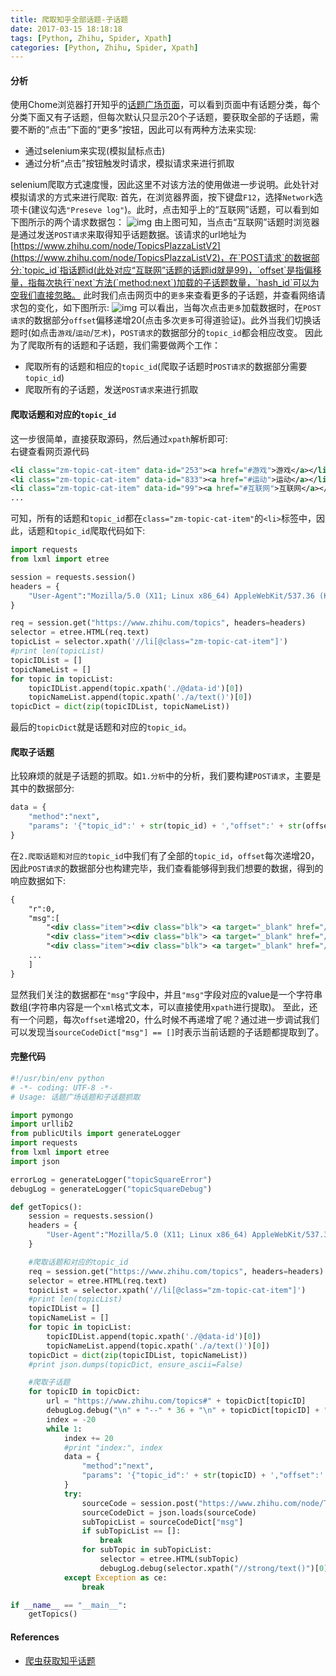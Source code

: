 ```yaml
---
title: 爬取知乎全部话题-子话题
date: 2017-03-15 18:18:18
tags: [Python, Zhihu, Spider, Xpath]
categories: [Python, Zhihu, Spider, Xpath]
---
```

#### 分析
使用Chome浏览器打开知乎的[话题广场页面](https://www.zhihu.com/topics)，可以看到页面中有话题分类，每个分类下面又有子话题，但每次默认只显示20个子话题，要获取全部的子话题，需要不断的“点击”下面的“更多”按钮，因此可以有两种方法来实现:
   + 通过selenium来实现(模拟鼠标点击)
   + 通过分析“点击”按钮触发时请求，模拟请求来进行抓取

selenium爬取方式速度慢，因此这里不对该方法的使用做进一步说明。此处针对模拟请求的方式来进行爬取:
首先，在浏览器界面，按下键盘`F12`，选择`Network`选项卡(建议勾选`"Preseve log"`)。此时，点击知乎上的“互联网”话题，可以看到如下图所示的两个请求数据包：
![img](./clickInternet.png)
由上图可知，当点击“互联网”话题时浏览器是通过发送`POST请求`来取得知乎话题数据。该请求的url地址为[https://www.zhihu.com/node/TopicsPlazzaListV2](https://www.zhihu.com/node/TopicsPlazzaListV2)，在`POST请求`的数据部分:`topic_id`指话题id(此处对应“互联网”话题的话题id就是99)，`offset`是指偏移量，指每次执行`next`方法(`method:next`)加载的子话题数量，`hash_id`可以为空我们直接忽略。
此时我们点击网页中的`更多`来查看更多的子话题，并查看网络请求包的变化，如下图所示:
![img](./clickMore.png)
可以看出，当每次点击`更多`加载数据时，在`POST请求`的数据部分`offset`偏移递增20(点击多次`更多`可得道验证)。此外当我们切换话题时(如点击`游戏`/`运动`/`艺术`)，`POST请求`的数据部分的`topic_id`都会相应改变。
因此为了爬取所有的话题和子话题，我们需要做两个工作：
   + 爬取所有的话题和相应的`topic_id`(爬取子话题时`POST请求`的数据部分需要`topic_id`)
   + 爬取所有的子话题，发送`POST请求`来进行抓取


#### 爬取话题和对应的`topic_id`
这一步很简单，直接获取源码，然后通过`xpath`解析即可:  
右键查看网页源代码
```xml
<li class="zm-topic-cat-item" data-id="253"><a href="#游戏">游戏</a></li>
<li class="zm-topic-cat-item" data-id="833"><a href="#运动">运动</a></li>
<li class="zm-topic-cat-item" data-id="99"><a href="#互联网">互联网</a></li>
...
```
可知，所有的话题和`topic_id`都在`class="zm-topic-cat-item"`的`<li>`标签中，因此，话题和`topic_id`爬取代码如下:
```python
import requests
from lxml import etree

session = requests.session()
headers = {
    "User-Agent":"Mozilla/5.0 (X11; Linux x86_64) AppleWebKit/537.36 (KHTML, like Gecko) Ubuntu Chromium/56.0.2924.76 Chrome/56.0.2924.76 Safari/537.36"
}

req = session.get("https://www.zhihu.com/topics", headers=headers)
selector = etree.HTML(req.text)
topicList = selector.xpath('//li[@class="zm-topic-cat-item"]')
#print len(topicList)
topicIDList = []
topicNameList = []
for topic in topicList:
    topicIDList.append(topic.xpath('./@data-id')[0])
    topicNameList.append(topic.xpath('./a/text()')[0])
topicDict = dict(zip(topicIDList, topicNameList))
```
最后的`topicDict`就是话题和对应的`topic_id`。

#### 爬取子话题
比较麻烦的就是子话题的抓取。如`1.分析`中的分析，我们要构建`POST请求`，主要是其中的数据部分:
```python
data = {
    "method":"next",
    "params": '{"topic_id":' + str(topic_id) + ',"offset":' + str(offset) + ',"hash_id":""}'
}
```
在`2.爬取话题和对应的topic_id`中我们有了全部的`topic_id`，`offset`每次递增20，因此`POST请求`的数据部分也构建完毕，我们查看能够得到我们想要的数据，得到的响应数据如下:
```xml
{
    "r":0,
    "msg":[
        "<div class="item"><div class="blk"> <a target="_blank" href="/topic/19550757"> <img src="https://pic3.zhimg.com/127ee131a4487388e104da2bba7a4df6_xs.jpg" alt="腾讯"> <strong>腾讯</strong> </a> <p>中国最大的互联网综合服务提供公司，主营以腾讯网、QQ、微信、腾…</p> <a id="t::-176" href="javascript:;" class="follow meta-item zg-follow"><i class="z-icon-follow"></i>关注</a> </div></div>",
        "<div class="item"><div class="blk"> <a target="_blank" href="/topic/19854644"> <img src="https://pic1.zhimg.com/e9c699fa4_xs.jpg" alt="余额宝"> <strong>余额宝</strong> </a> <p>余额宝创立于2013年6月，是蚂蚁金服旗下的一项余额增值服务和…</p> <a id="t::-103570" href="javascript:;" class="follow meta-item zg-follow"><i class="z-icon-follow"></i>关注</a> </div></div>",
        "<div class="item"><div class="blk"> <a target="_blank" href="/topic/19551460"> <img src="https://pic3.zhimg.com/e75e39ed2_xs.jpg" alt="百度"> <strong>百度</strong> </a> <p>中国互联网公司之一，占有中国搜索引擎市场五成以上的份额。旗下有…</p> <a id="t::-413" href="javascript:;" class="follow meta-item zg-follow"><i class="z-icon-follow"></i>关注</a> </div></div>",
	...
	]
}
```
显然我们关注的数据都在`"msg"`字段中，并且`"msg"`字段对应的value是一个字符串数组(字符串内容是一个`xml`格式文本，可以直接使用`xpath`进行提取)。
至此，还有一个问题，每次`offset`递增20，什么时候不再递增了呢？通过进一步调试我们可以发现当`sourceCodeDict["msg"] == []`时表示当前话题的子话题都提取到了。

#### 完整代码
```python
#!/usr/bin/env python
# -*- coding: UTF-8 -*-
# Usage: 话题广场话题和子话题抓取

import pymongo
import urllib2
from publicUtils import generateLogger
import requests
from lxml import etree
import json

errorLog = generateLogger("topicSquareError")
debugLog = generateLogger("topicSquareDebug")

def getTopics():
    session = requests.session()
    headers = {
        "User-Agent":"Mozilla/5.0 (X11; Linux x86_64) AppleWebKit/537.36 (KHTML, like Gecko) Ubuntu Chromium/56.0.2924.76 Chrome/56.0.2924.76 Safari/537.36"
    }

	#爬取话题和对应的topic_id
    req = session.get("https://www.zhihu.com/topics", headers=headers)
    selector = etree.HTML(req.text)
    topicList = selector.xpath('//li[@class="zm-topic-cat-item"]')
    #print len(topicList)
    topicIDList = []
    topicNameList = []
    for topic in topicList:
        topicIDList.append(topic.xpath('./@data-id')[0])
        topicNameList.append(topic.xpath('./a/text()')[0])
    topicDict = dict(zip(topicIDList, topicNameList))
    #print json.dumps(topicDict, ensure_ascii=False)

	#爬取子话题
    for topicID in topicDict:
        url = "https://www.zhihu.com/topics#" + topicDict[topicID]
        debugLog.debug("\n" + "--" * 36 + "\n" + topicDict[topicID] + "\n" + "--" * 36)
        index = -20
        while 1:
            index += 20
            #print "index:", index
            data = {
                "method":"next",
                "params": '{"topic_id":' + str(topicID) + ',"offset":' + str(index) + ',"hash_id":""}'
            }
            try:
                sourceCode = session.post("https://www.zhihu.com/node/TopicsPlazzaListV2", data=data, headers=headers).content
                sourceCodeDict = json.loads(sourceCode)
                subTopicList = sourceCodeDict["msg"]
                if subTopicList == []:
                    break
                for subTopic in subTopicList:
                    selector = etree.HTML(subTopic)
                    debugLog.debug(selector.xpath("//strong/text()")[0])
            except Exception as ce:
                break

if __name__ == "__main__":
    getTopics()
```

#### References
- [爬虫获取知乎话题](http://www.tuicool.com/articles/ZNzAbq)

